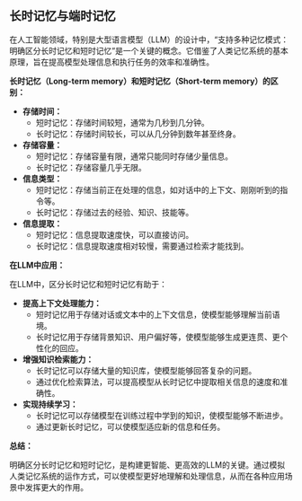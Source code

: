 ## 长时记忆与端时记忆
在人工智能领域，特别是大型语言模型（LLM）的设计中，“支持多种记忆模式：明确区分长时记忆和短时记忆”是一个关键的概念。它借鉴了人类记忆系统的基本原理，旨在提高模型处理信息和执行任务的效率和准确性。

**长时记忆（Long-term memory）和短时记忆（Short-term memory）的区别：**

- **存储时间：**
    - 短时记忆：存储时间较短，通常为几秒到几分钟。
    - 长时记忆：存储时间较长，可以从几分钟到数年甚至终身。
- **存储容量：**
    - 短时记忆：存储容量有限，通常只能同时存储少量信息。
    - 长时记忆：存储容量几乎无限。
- **信息类型：**
    - 短时记忆：存储当前正在处理的信息，如对话中的上下文、刚刚听到的指令等。
    - 长时记忆：存储过去的经验、知识、技能等。
- **信息提取：**
    - 短时记忆：信息提取速度快，可以直接访问。
    - 长时记忆：信息提取速度相对较慢，需要通过检索才能找到。

**在LLM中应用：**

在LLM中，区分长时记忆和短时记忆有助于：

- **提高上下文处理能力：**
    - 短时记忆用于存储对话或文本中的上下文信息，使模型能够理解当前语境。
    - 长时记忆用于存储背景知识、用户偏好等，使模型能够生成更连贯、更个性化的回应。
- **增强知识检索能力：**
    - 长时记忆可以存储大量的知识库，使模型能够回答复杂的问题。
    - 通过优化检索算法，可以提高模型从长时记忆中提取相关信息的速度和准确性。
- **实现持续学习：**
    - 长时记忆可以存储模型在训练过程中学到的知识，使模型能够不断进步。
    - 通过更新长时记忆，可以使模型适应新的信息和任务。

**总结：**

明确区分长时记忆和短时记忆，是构建更智能、更高效的LLM的关键。通过模拟人类记忆系统的运作方式，可以使模型更好地理解和处理信息，从而在各种应用场景中发挥更大的作用。